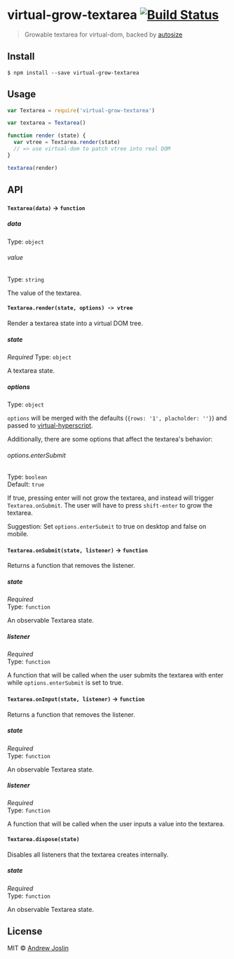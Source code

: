# virtual-grow-textarea [![Build Status](https://travis-ci.org/ajoslin/virtual-grow-textarea.svg?branch=master)](https://travis-ci.org/ajoslin/virtual-grow-textarea)

> Growable textarea for virtual-dom, backed by [autosize](https://github.com/jackmoore/autosize)

## Install

```
$ npm install --save virtual-grow-textarea
```

## Usage

```js
var Textarea = require('virtual-grow-textarea')

var textarea = Textarea()

function render (state) {
  var vtree = Textarea.render(state)
  // => use virtual-dom to patch vtree into real DOM
}

textarea(render)
```

## API

#### `Textarea(data)` -> `function`

##### data

Type: `object`

###### value

Type: `string`

The value of the textarea.

#### `Textarea.render(state, options) -> vtree`

Render a textarea state into a virtual DOM tree.

##### state

*Required*
Type: `object`

A textarea state.

##### options

Type: `object`

`options` will be merged with the defaults (`{rows: '1', placholder: ''}`) and passed to [virtual-hyperscript](https://github.com/Matt-Esch/virtual-dom/tree/master/virtual-hyperscript).

Additionally, there are some options that affect the textarea's behavior:

###### options.enterSubmit

Type: `boolean`  
Default: `true`

If true, pressing enter will not grow the textarea, and instead will trigger `Textarea.onSubmit`.  The user will have to press `shift-enter` to grow the textarea.

Suggestion: Set `options.enterSubmit` to true on desktop and false on mobile.

#### `Textarea.onSubmit(state, listener)` -> `function`

Returns a function that removes the listener.

##### state

*Required*  
Type: `function`

An observable Textarea state.

##### listener

*Required*  
Type: `function`

A function that will be called when the user submits the textarea with enter while `options.enterSubmit` is set to true.

#### `Textarea.onInput(state, listener)` -> `function`

Returns a function that removes the listener.

##### state

*Required*  
Type: `function`

An observable Textarea state.

##### listener

*Required*  
Type: `function`

A function that will be called when the user inputs a value into the textarea.

#### `Textarea.dispose(state)`

Disables all listeners that the textarea creates internally.

##### state

*Required*  
Type: `function`

An observable Textarea state.

## License

MIT © [Andrew Joslin](http://ajoslin.com)
